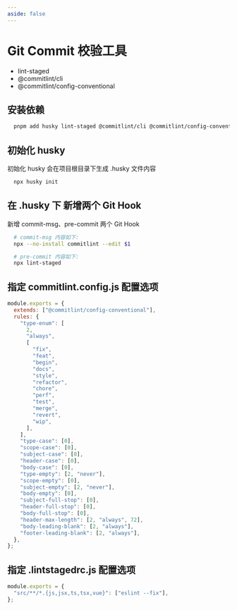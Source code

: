 ```yaml
---
aside: false
---
```


# Git Commit 校验工具

- lint-staged
- @commitlint/cli
- @commitlint/config-conventional

## 安装依赖

```bash
  pnpm add husky lint-staged @commitlint/cli @commitlint/config-conventional -D
```

## 初始化 husky

初始化 husky 会在项目根目录下生成 .husky 文件内容

```bash
  npx husky init
```

## 在 .husky 下 新增两个 Git Hook

新增 commit-msg、pre-commit 两个 Git Hook

```bash
  # commit-msg 内容如下:
  npx --no-install commitlint --edit $1

  # pre-commit 内容如下:
  npx lint-staged
```

## 指定 commitlint.config.js 配置选项

```js
module.exports = {
  extends: ["@commitlint/config-conventional"],
  rules: {
    "type-enum": [
      2,
      "always",
      [
        "fix",
        "feat",
        "begin",
        "docs",
        "style",
        "refactor",
        "chore",
        "perf",
        "test",
        "merge",
        "revert",
        "wip",
      ],
    ],
    "type-case": [0],
    "scope-case": [0],
    "subject-case": [0],
    "header-case": [0],
    "body-case": [0],
    "type-empty": [2, "never"],
    "scope-empty": [0],
    "subject-empty": [2, "never"],
    "body-empty": [0],
    "subject-full-stop": [0],
    "header-full-stop": [0],
    "body-full-stop": [0],
    "header-max-length": [2, "always", 72],
    "body-leading-blank": [2, "always"],
    "footer-leading-blank": [2, "always"],
  },
};
```

## 指定 .lintstagedrc.js 配置选项

```js
module.exports = {
  "src/**/*.{js,jsx,ts,tsx,vue}": ["eslint --fix"],
};
```
